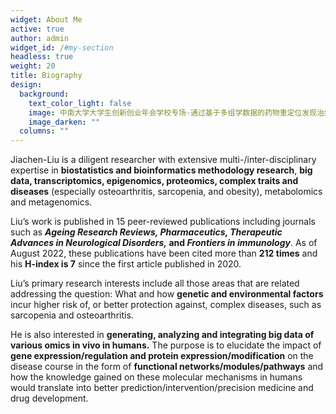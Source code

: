 ```yaml
---
widget: About Me
active: true
author: admin
widget_id: /#my-section
headless: true
weight: 20
title: Biography
design:
  background:
    text_color_light: false
    image: 中南大学大学生创新创业年会学校专场-通过基于多组学数据的药物重定位发现治疗骨质疏松的新药物-刘家辰-临八1701班.jpg
    image_darken: ""
  columns: ""
---
```

Jiachen-Liu is a diligent researcher with extensive multi-/inter-disciplinary expertise in **biostatistics and bioinformatics methodology research**, **big data, transcriptomics, epigenomics, proteomics, complex traits and diseases** (especially osteoarthritis, sarcopenia, and obesity), metabolomics and metagenomics. 

Liu’s work is published in 15 peer-reviewed publications including journals such as ***Ageing Research Reviews, Pharmaceutics, Therapeutic Advances in Neurological Disorders,* and *Frontiers in immunology***. As of August 2022, these publications have been cited more than **212 times** and his **H-index is 7** since the first article published in 2020. 

Liu’s primary research interests include all those areas that are related addressing the question: What and how **genetic and environmental factors** incur higher risk of, or better protection against, complex diseases, such as sarcopenia and osteoarthritis.  

He is also interested in **generating, analyzing and integrating big data of various omics in vivo in humans.** The purpose is to elucidate the impact of **gene expression/regulation and protein expression/modification** on the disease course in the form of **functional networks/modules/pathways** and how the knowledge gained on these molecular mechanisms in humans would translate into better prediction/intervention/precision medicine and drug development.